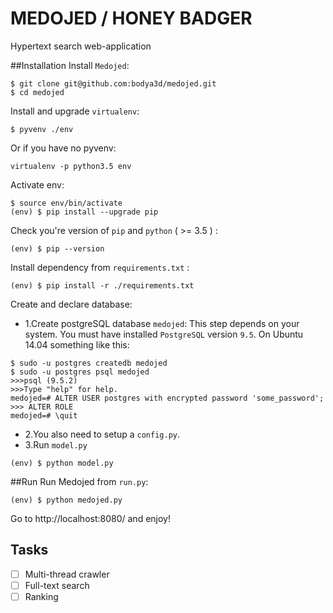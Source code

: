 # MEDOJED / HONEY BADGER
Hypertext search web-application 

##Installation
Install `Medojed`: 
```
$ git clone git@github.com:bodya3d/medojed.git
$ cd medojed
```
Install and upgrade `virtualenv`:
```
$ pyvenv ./env
```
Or if you have no pyvenv:
```
virtualenv -p python3.5 env
```
Activate env:
```
$ source env/bin/activate
(env) $ pip install --upgrade pip 
```
Check you're version of `pip` and `python` ( >= 3.5 ) :
```
(env) $ pip --version
```
Install dependency from `requirements.txt` :
```
(env) $ pip install -r ./requirements.txt
```
Create and declare database:

 - 1.Create postgreSQL database `medojed`:
This step depends on your system. You must have installed `PostgreSQL` version `9.5`.
On Ubuntu 14.04 something like this:
```
$ sudo -u postgres createdb medojed
$ sudo -u postgres psql medojed
>>>psql (9.5.2)
>>>Type "help" for help.
medojed=# ALTER USER postgres with encrypted password 'some_password';
>>> ALTER ROLE
medojed=# \quit
```
 - 2.You also need to setup a `config.py`.
 - 3.Run `model.py`
```
(env) $ python model.py 
```

##Run
Run Medojed from `run.py`:
```
(env) $ python medojed.py
```
Go to http://localhost:8080/ and enjoy!

## Tasks

- [ ] Multi-thread crawler
- [ ] Full-text search
- [ ] Ranking
